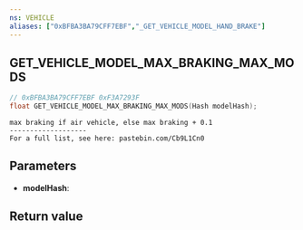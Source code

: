 ```yaml
---
ns: VEHICLE
aliases: ["0xBFBA3BA79CFF7EBF","_GET_VEHICLE_MODEL_HAND_BRAKE"]
---
```

## GET_VEHICLE_MODEL_MAX_BRAKING_MAX_MODS

```c
// 0xBFBA3BA79CFF7EBF 0xF3A7293F
float GET_VEHICLE_MODEL_MAX_BRAKING_MAX_MODS(Hash modelHash);
```

```
max braking if air vehicle, else max braking + 0.1  
-------------------  
For a full list, see here: pastebin.com/Cb9L1Cn0  
```

## Parameters
* **modelHash**: 

## Return value
